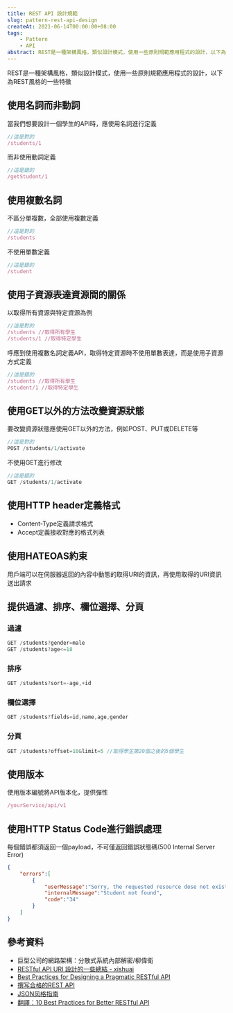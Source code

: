 ```yaml
---
title: REST API 設計規範
slug: pattern-rest-api-design
createAt: 2021-06-14T00:00:00+08:00
tags:
    - Pattern
    - API
abstract: REST是一種架構風格，類似設計模式，使用一些原則規範應用程式的設計，以下為REST風格的一些特徵
---
```


REST是一種架構風格，類似設計模式，使用一些原則規範應用程式的設計，以下為REST風格的一些特徵

## 使用名詞而非動詞
當我們想要設計一個學生的API時，應使用名詞進行定義 
```javascript
//這是對的
/students/1
```
而非使用動詞定義
```javascript
//這是錯的
/getStudent/1
```

## 使用複數名詞
不區分單複數，全部使用複數定義
```javascript
//這是對的
/students
```
不使用單數定義
```javascript
//這是錯的
/student
```

## 使用子資源表達資源間的關係
以取得所有資源與特定資源為例
```javascript
//這是對的
/students //取得所有學生
/students/1 //取得特定學生
```
呼應到使用複數名詞定義API，取得特定資源時不使用單數表達，而是使用子資源方式定義
```javascript
//這是錯的
/students //取得所有學生
/student/1 //取得特定學生
```


## 使用GET以外的方法改變資源狀態
要改變資源狀態應使用GET以外的方法，例如POST、PUT或DELETE等
```javascript
//這是對的
POST /students/1/activate
```
不使用GET進行修改
```javascript
//這是錯的
GET /students/1/activate
```

## 使用HTTP header定義格式
- Content-Type定義請求格式
- Accept定義接收對應的格式列表

## 使用HATEOAS約束
用戶端可以在伺服器返回的內容中動態的取得URI的資訊，再使用取得的URI資訊送出請求


## 提供過濾、排序、欄位選擇、分頁
### 過濾
```javascript
GET /students?gender=male
GET /students?age<=18
```

### 排序
```javascript
GET /students?sort=-age,+id
```

### 欄位選擇
```javascript
GET /students?fields=id,name,age,gender
```

### 分頁
```javascript
GET /students?offset=10&limit=5 //取得學生第20個之後的5個學生
```

## 使用版本
使用版本編號將API版本化，提供彈性
```javascript
/yourService/api/v1
```

## 使用HTTP Status Code進行錯誤處理
每個錯誤都須返回一個payload，不可僅返回錯誤狀態碼(500 Internal Server Error)

```json
{
    "errors":[
        {
            "userMessage":"Sorry, the requested resource dose not exists.",
            "internalMessage":"Student not found",
            "code":"34"
        }
    ]
}
```

## 參考資料
- 巨型公司的網路架構：分散式系統內部解密/柳偉衛
- [RESTful API URI 設計的一些總結 - xishuai](https://newgoodlooking.pixnet.net/blog/post/126807288)
- [Best Practices for Designing a Pragmatic RESTful API](https://www.vinaysahni.com/best-practices-for-a-pragmatic-restful-api)
- [撰写合格的REST API](https://kb.cnblogs.com/page/521718/)
- [JSON风格指南](https://github.com/darcyliu/google-styleguide/blob/master/JSONStyleGuide.md)
- [翻譯：10 Best Practices for Better RESTful API](https://medium.com/@vicxu/%E7%BF%BB%E8%AD%AF-10-best-practices-for-better-restful-api-36b9c0975659)